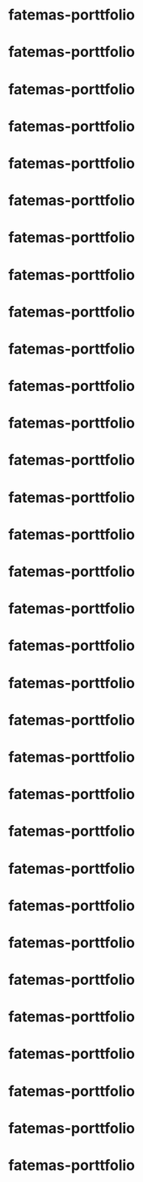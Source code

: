 
# fatemas-porttfolio
# fatemas-porttfolio
# fatemas-porttfolio
# fatemas-porttfolio
# fatemas-porttfolio
# fatemas-porttfolio
# fatemas-porttfolio
# fatemas-porttfolio
# fatemas-porttfolio

# fatemas-porttfolio
# fatemas-porttfolio
# fatemas-porttfolio
# fatemas-porttfolio
# fatemas-porttfolio
# fatemas-porttfolio
# fatemas-porttfolio
# fatemas-porttfolio
# fatemas-porttfolio
# fatemas-porttfolio
# fatemas-porttfolio
# fatemas-porttfolio
# fatemas-porttfolio
# fatemas-porttfolio
# fatemas-porttfolio
# fatemas-porttfolio
# fatemas-porttfolio
# fatemas-porttfolio
# fatemas-porttfolio
# fatemas-porttfolio
# fatemas-porttfolio
# fatemas-porttfolio
# fatemas-porttfolio
